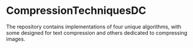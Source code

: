# CompressionTechniquesDC
The repository contains implementations of four unique algorithms, with some designed for text compression and others dedicated to compressing images.
